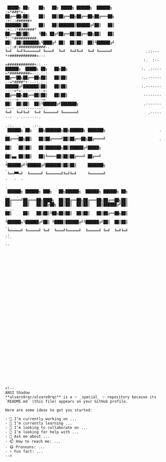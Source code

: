 ```text
 █████╗ ██╗    ██╗   ██╗ █████╗ ██████╗  ██████╗                        :=*###*=.         
██╔══██╗██║    ██║   ██║██╔══██╗██╔══██╗██╔═══██╗                     :+:.:######+       
███████║██║    ██║   ██║███████║██████╔╝██║   ██║                    :+:.:*#######*      
██╔══██║██║    ╚██╗ ██╔╝██╔══██║██╔══██╗██║   ██║                    *::*##########.     
██║  ██║███████╗╚████╔╝ ██║  ██║██║  ██║╚██████╔╝                ..::#:############-.    
╚═╝  ╚═╝╚══════╝ ╚═══╝  ╚═╝  ╚═╝╚═╝  ╚═╝ ╚═════╝               .::---*+############=--:  
                                                              :.  :--=############+-:.-- 
██████╗  █████╗ ██╗   ██╗██╗                                 :. .:----=*#########=--:.:-:
██╔══██╗██╔══██╗██║   ██║██║                                 -..--------=*####*+----:.:--
██████╔╝███████║██║   ██║██║                                 :.-----------=*=--------:-=-
██╔══██╗██╔══██║██║   ██║██║                                  -------------=-----------= 
██║  ██║██║  ██║╚██████╔╝███████╗                             .----------- .-----------. 
╚═╝  ╚═╝╚═╝  ╚═╝ ╚═════╝ ╚══════╝                               .-------:  . .-------.   
                                                                   .-:.    .   .:-.      
 ██████╗ ██╗   ██╗███████╗██╗██████╗ ███████╗                        .     .    .        
██╔═══██╗██║   ██║██╔════╝██║██╔══██╗██╔════╝                        .     .    .        
██║   ██║██║   ██║███████╗██║██████╔╝█████╗                                .             
██║▄▄ ██║██║   ██║╚════██║██║██╔═══╝ ██╔══╝                           .        .         
╚██████╔╝╚██████╔╝███████║██║██║     ███████╗                              .             
 ╚══▀▀═╝  ╚═════╝ ╚══════╝╚═╝╚═╝     ╚══════╝                          .   .  .          
                                                                           .             
 ██████╗ ██████╗ ███╗   ██╗██████╗  ██████╗ ██████╗ ██╗                 .    .           
██╔════╝██╔═══██╗████╗  ██║██╔══██╗██╔═══██╗██╔══██╗██║                                  
██║     ██║   ██║██╔██╗ ██║██║  ██║██║   ██║██████╔╝██║                  . ..            
██║     ██║   ██║██║╚██╗██║██║  ██║██║   ██║██╔══██╗██║                    .             
╚██████╗╚██████╔╝██║ ╚████║██████╔╝╚██████╔╝██║  ██║██║                   ..             
 ╚═════╝ ╚═════╝ ╚═╝  ╚═══╝╚═════╝  ╚═════╝ ╚═╝  ╚═╝╚═╝                   .:             
```                                                                       ..    


                                        
            
            
            
            
            
            
            
            
            
            
            
            
            
            
            
            
            
            
            
            
            
            
            
            
            
            
            
     

<!--
ANSI Shadow
**alvaro9rqc/alvaro9rqc** is a ✨ _special_ ✨ repository because its `README.md` (this file) appears on your GitHub profile.

Here are some ideas to get you started:

- 🔭 I’m currently working on ...
- 🌱 I’m currently learning ...
- 👯 I’m looking to collaborate on ...
- 🤔 I’m looking for help with ...
- 💬 Ask me about ...
- 📫 How to reach me: ...
- 😄 Pronouns: ...
- ⚡ Fun fact: ...
-->
